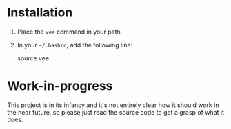 # Installation

1. Place the `vee` command in your path.

2. In your `~/.bashrc`, add the following line:

    source vee

# Work-in-progress

This project is in its infancy and it's not entirely clear how it should work in the near future, so please just read the source code to get a grasp of what it does.
